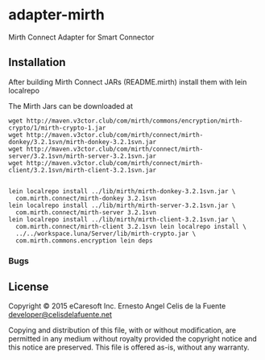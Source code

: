 # adapter-mirth

Mirth Connect Adapter for Smart Connector

## Installation

After building Mirth Connect JARs (README.mirth) install them with lein
localrepo

The Mirth Jars can be downloaded at

    wget http://maven.v3ctor.club/com/mirth/commons/encryption/mirth-crypto/1/mirth-crypto-1.jar
    wget http://maven.v3ctor.club/com/mirth/connect/mirth-donkey/3.2.1svn/mirth-donkey-3.2.1svn.jar
    wget http://maven.v3ctor.club/com/mirth/connect/mirth-server/3.2.1svn/mirth-server-3.2.1svn.jar
    wget http://maven.v3ctor.club/com/mirth/connect/mirth-client/3.2.1svn/mirth-client-3.2.1svn.jar


    lein localrepo install ../lib/mirth/mirth-donkey-3.2.1svn.jar \
      com.mirth.connect/mirth-donkey 3.2.1svn
    lein localrepo install ../lib/mirth/mirth-server-3.2.1svn.jar \
      com.mirth.connect/mirth-server 3.2.1svn
    lein localrepo install ../lib/mirth/mirth-client-3.2.1svn.jar \
      com.mirth.connect/mirth-client 3.2.1svn lein localrepo install \
      ../../workspace.luna/Server/lib/mirth-crypto.jar \
      com.mirth.commons.encryption lein deps


### Bugs

## License

Copyright © 2015 eCaresoft Inc.
Ernesto Angel Celis de la Fuente <developer@celisdelafuente.net>

Copying and distribution of this file, with or without modification, are
permitted in any medium without royalty provided the copyright notice
and this notice are preserved.  This file is offered as-is, without any
warranty.
